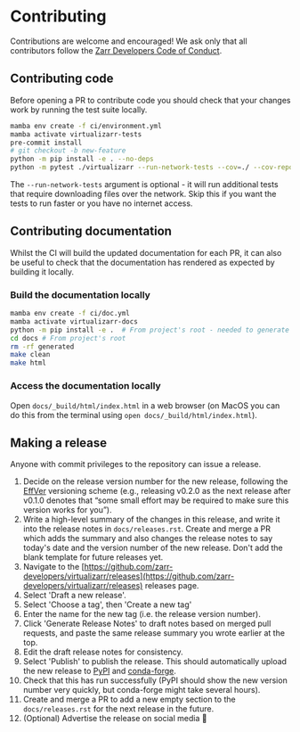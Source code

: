 # Contributing

Contributions are welcome and encouraged! We ask only that all contributors follow the [Zarr Developers Code of Conduct](https://github.com/zarr-developers/.github/blob/main/CODE_OF_CONDUCT.md).

## Contributing code

Before opening a PR to contribute code you should check that your changes work by running the test suite locally.

```bash
mamba env create -f ci/environment.yml
mamba activate virtualizarr-tests
pre-commit install
# git checkout -b new-feature
python -m pip install -e . --no-deps
python -m pytest ./virtualizarr --run-network-tests --cov=./ --cov-report=xml --verbose
```

The `--run-network-tests` argument is optional - it will run additional tests that require downloading files over the network. Skip this if you want the tests to run faster or you have no internet access.

## Contributing documentation

Whilst the CI will build the updated documentation for each PR, it can also be useful to check that the documentation has rendered as expected by building it locally.

### Build the documentation locally

```bash
mamba env create -f ci/doc.yml
mamba activate virtualizarr-docs
python -m pip install -e .  # From project's root - needed to generate API docs
cd docs # From project's root
rm -rf generated
make clean
make html
```

### Access the documentation locally

Open `docs/_build/html/index.html` in a web browser (on MacOS you can do this from the terminal using `open docs/_build/html/index.html`).

## Making a release

Anyone with commit privileges to the repository can issue a release.

1. Decide on the release version number for the new release, following the [EffVer](https://jacobtomlinson.dev/effver/) versioning scheme (e.g., releasing v0.2.0 as the next release after v0.1.0 denotes that “some small effort may be required to make sure this version works for you”).
2. Write a high-level summary of the changes in this release, and write it into the release notes in `docs/releases.rst`. Create and merge a PR which adds the summary and also changes the release notes to say today's date and the version number of the new release. Don't add the blank template for future releases yet.
3. Navigate to the [https://github.com/zarr-developers/virtualizarr/releases](https://github.com/zarr-developers/virtualizarr/releases) releases page.
4. Select 'Draft a new release'.
5. Select 'Choose a tag', then 'Create a new tag'
6. Enter the name for the new tag (i.e. the release version number).
7. Click 'Generate Release Notes' to draft notes based on merged pull requests, and paste the same release summary you wrote earlier at the top.
8. Edit the draft release notes for consistency.
9. Select 'Publish' to publish the release. This should automatically upload the new release to [PyPI](https://pypi.org/project/virtualizarr/) and [conda-forge](https://anaconda.org/conda-forge/virtualizarr).
10. Check that this has run successfully (PyPI should show the new version number very quickly, but conda-forge might take several hours).
11. Create and merge a PR to add a new empty section to the `docs/releases.rst` for the next release in the future.
12. (Optional) Advertise the release on social media 📣
